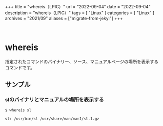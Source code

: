 +++
title = "whereis（LPIC）"
url = "2022-09-04"
date = "2022-09-04"
description = "whereis（LPIC）"
tags = [
  "Linux"
]
categories = [
  "Linux"
]
archives = "2021/09"
aliases = ["migrate-from-jekyl"]
+++

<br>

# whereis

指定されたコマンドのバイナリー、ソース、マニュアルページの場所を表示するコマンドです。


## サンプル

### slのバイナリとマニュアルの場所を表示する

```
$ whereis sl
```

```
sl: /usr/bin/sl /usr/share/man/man1/sl.1.gz
```
